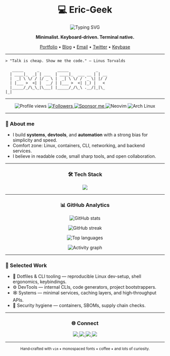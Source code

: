 <!--
  Best-in-class GEEK profile README for: Eric-Geek
  - Pure English
  - Dark/terminal vibes
  - Minimal external setup required (all widgets work without Actions)
  - Replace any placeholder links (website / twitter / email) as you wish.
-->

<!-- HEADER -->
<h1 align="center">💻 Eric‑Geek</h1>
<p align="center">
  <img src="https://readme-typing-svg.demolab.com?font=Fira+Code&pause=1000&width=435&lines=Developer+%E2%80%A2+Hacker+%E2%80%A2+Open-Source+Enthusiast;Systems+%26+DevTools+%7C+Rust+%7C+Go+%7C+Linux" alt="Typing SVG" />
</p>
<p align="center">
  <b>Minimalist. Keyboard‑driven. Terminal native.</b>
</p>

<div align="center">
  
[Portfolio](https://eric-geek.dev) •
[Blog](https://eric-geek.dev/blog) •
[Email](mailto:eric@example.com) •
[Twitter](https://twitter.com/your_twitter) •
[Keybase](https://keybase.io/your_id)

</div>

---

<!-- MOTTO / ASCII -->
```text
> "Talk is cheap. Show me the code." — Linus Torvalds
```

```text
   _____      _        _____            _    
  | ____|_  _| | ___  | ____|_  ___ __ | | __
  |  _| \ \/ / |/ _ \ |  _| \ \/ / '_ \| |/ /
  | |___ >  <| |  __/ | |___ >  <| |_) |   < 
  |_____/_/\_\_|\___| |_____/_/\_\ .__/|_|\_                                 |_|         
```

---

<!-- BADGES -->
<div align="center">
  <img src="https://komarev.com/ghpvc/?username=Eric-Geek&style=for-the-badge&color=0e75b6" alt="Profile views" />
  <a href="https://github.com/Eric-Geek?tab=followers">
    <img src="https://img.shields.io/github/followers/Eric-Geek?label=Followers&style=for-the-badge&color=2ea043" alt="Followers" />
  </a>
  <a href="https://github.com/sponsors/Eric-Geek">
    <img src="https://img.shields.io/badge/Sponsor-%E2%9D%A4-ff69b4?style=for-the-badge" alt="Sponsor me" />
  </a>
  <img src="https://img.shields.io/badge/Editor-NeoVim-black?style=for-the-badge&logo=neovim" alt="Neovim" />
  <img src="https://img.shields.io/badge/OS-Arch%20Linux-informational?style=for-the-badge&logo=archlinux" alt="Arch Linux" />
</div>

---

<!-- ABOUT -->
### 👋 About me
- I build **systems**, **devtools**, and **automation** with a strong bias for simplicity and speed.
- Comfort zone: Linux, containers, CLI, networking, and backend services.
- I believe in readable code, small sharp tools, and open collaboration.

---

<!-- TECH STACK ICONS -->
<h3 align="center">🛠️ Tech Stack</h3>
<p align="center">
  <img src="https://skillicons.dev/icons?i=linux,git,github,neovim,bash,regex,python,go,rust,c,cpp,java,nodejs,deno,ts,react,astro,postgres,mysql,redis,docker,kubernetes,nginx,graphql,cloudflare,aws,gcp,ray" />
</p>

---

<!-- GITHUB ANALYTICS -->
<h3 align="center">📊 GitHub Analytics</h3>
<p align="center">
  <img src="https://github-readme-stats.vercel.app/api?username=Eric-Geek&show_icons=true&theme=radical&hide_border=true" alt="GitHub stats" />
</p>
<p align="center">
  <img src="https://github-readme-streak-stats.herokuapp.com/?user=Eric-Geek&theme=radical&hide_border=true" alt="GitHub streak" />
</p>
<p align="center">
  <img src="https://github-readme-stats.vercel.app/api/top-langs/?username=Eric-Geek&layout=compact&theme=radical&hide_border=true" alt="Top languages" />
</p>

<!-- Optional: Activity graph (no setup needed) -->
<p align="center">
  <img src="https://github-readme-activity-graph.vercel.app/graph?username=Eric-Geek&theme=react-dark&hide_border=true" alt="Activity graph" />
</p>

---

<!-- FEATURED WORK (links only; keep it minimal, no 404 images) -->
### 🚧 Selected Work
- 🧰 Dotfiles & CLI tooling — reproducible Linux dev-setup, shell ergonomics, keybindings.
- ⚙️ DevTools — internal CLIs, code generators, project bootstrappers.
- 🕸️ Systems — minimal services, caching layers, and high‑throughput APIs.
- 🔐 Security hygiene — containers, SBOMs, supply chain checks.

---

<!-- CONTACT -->
<h3 align="center">🌐 Connect</h3>
<p align="center">
  <a href="mailto:eric@example.com">
    <img src="https://img.shields.io/badge/Email-eric%40example.com-blue?style=flat-square&logo=gmail" />
  </a>
  <a href="https://twitter.com/your_twitter">
    <img src="https://img.shields.io/badge/Twitter-@your_twitter-1DA1F2?style=flat-square&logo=twitter" />
  </a>
  <a href="https://eric-geek.dev">
    <img src="https://img.shields.io/badge/Website-eric--geek.dev-orange?style=flat-square&logo=firefox" />
  </a>
  <a href="https://keybase.io/your_id">
    <img src="https://img.shields.io/badge/Keybase-verify-informational?style=flat-square&logo=keybase" />
  </a>
</p>

---

<!-- FOOTER -->
<p align="center">
  <sub>Hand‑crafted with <code>vim</code> • monospaced fonts • coffee • and lots of curiosity.</sub>
</p>
